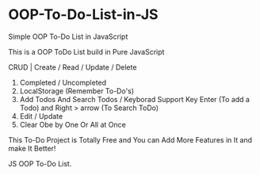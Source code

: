 # OOP-To-Do-List-in-JS
Simple OOP To-Do List in JavaScript

This is a OOP ToDo List build in Pure JavaScript

CRUD | Create / Read / Update / Delete

1. Completed / Uncompleted
2. LocalStorage (Remember To-Do's)
3. Add Todos And Search Todos / Keyborad Support Key Enter (To add a Todo) and Right > arrow (To Search ToDo)
4. Edit / Update
5. Clear Obe by One Or All at Once

This To-Do Project is Totally Free and You can Add More Features in It and make It Better!

JS OOP To-Do List.
